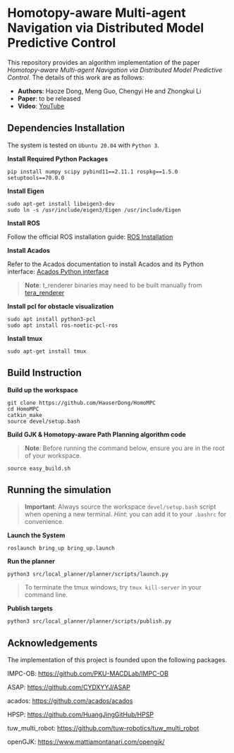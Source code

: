 # Homotopy-aware Multi-agent Navigation via Distributed Model Predictive Control

This repository provides an algorithm implementation of the paper *Homotopy-aware Multi-agent Navigation via Distributed Model Predictive Control*. 
The details of this work are as follows:
* **Authors**: Haoze Dong, Meng Guo, Chengyi He and Zhongkui Li
* **Paper**: to be released
* **Video**: [YouTube](https://youtu.be/9HCiO9QTpgw)

## Dependencies Installation

The system is tested on `Ubuntu 20.04` with `Python 3`.

**Install Required Python Packages**

```
pip install numpy scipy pybind11==2.11.1 rospkg==1.5.0 setuptools==70.0.0
```

**Install Eigen**
```
sudo apt-get install libeigen3-dev
sudo ln -s /usr/include/eigen3/Eigen /usr/include/Eigen
```

**Install ROS**

Follow the official ROS installation guide: [ROS Installation](https://www.ros.org/)

**Install Acados**

Refer to the Acados documentation to install Acados and its Python interface:
[Acados Python interface](https://docs.acados.org/python_interface/index.html)

>**Note**: t_renderer binaries may need to be built manually from [tera_renderer](https://github.com/acados/tera_renderer/releases)

**Install pcl for obstacle visualization**
```
sudo apt install python3-pcl
sudo apt install ros-noetic-pcl-ros
```

**Install tmux**
```
sudo apt-get install tmux
```


## Build Instruction

**Build up the workspace**
```
git clone https://github.com/HauserDong/HomoMPC
cd HomoMPC
catkin_make
source devel/setup.bash
```

**Build GJK & Homotopy-aware Path Planning algorithm code**
>**Note**: Before running the command below, ensure you are in the root of your workspace.

```
source easy_build.sh
```

## Running the simulation

>**Important**: Always source the workspace `devel/setup.bash` script when opening a new terminal. *Hint*: you can add it to your `.bashrc` for convenience.

**Launch the System**
```
roslaunch bring_up bring_up.launch 
```

**Run the planner**
```
python3 src/local_planner/planner/scripts/launch.py
```
> To terminate the tmux windows, try `tmux kill-server` in your command line.

**Publish targets**
```
python3 src/local_planner/planner/scripts/publish.py
```

## Acknowledgements
The implementation of this project is founded upon the following packages.

IMPC-OB: https://github.com/PKU-MACDLab/IMPC-OB

ASAP: https://github.com/CYDXYYJ/ASAP

acados: https://github.com/acados/acados

HPSP: https://github.com/HuangJingGitHub/HPSP

tuw_multi_robot: https://github.com/tuw-robotics/tuw_multi_robot

openGJK: https://www.mattiamontanari.com/opengjk/
